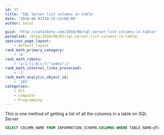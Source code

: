 ```yaml
---
id: 37
title: 'SQL Server list columns in table'
date: '2010-06-02T10:15:52+00:00'
author: Satal

guid: 'http://satalketo.com/2010/06/sql-server-list-columns-in-table/'
permalink: /blog/2010/06/02/sql-server-list-columns-in-table/
spacious_page_layout:
    - default_layout
rank_math_primary_category:
    - '8'
rank_math_robots:
    - 'a:1:{i:0;s:5:"index";}'
rank_math_internal_links_processed:
    - '1'
rank_math_analytic_object_id:
    - '183'
categories:
    - All
    - Computer
    - Programming
---
```


This is one method of getting a list of all the columns in a table on SQL Server

```sql
SELECT COLUMN_NAME FROM INFORMATION_SCHEMA.COLUMNS WHERE TABLE_NAME=@TABLE_NAME
```